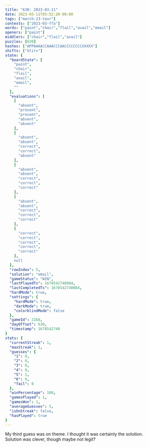 ```yaml
---
title: "630: 2023-03-11"
date: 2023-03-11T05:52:20-08:00
tags: ["march-23-tour"]
contests: ["2023-03-ffa"]
words: ["paint","chair","flail","avail","email"]
openers: ["paint"]
middlers: ["chair","flail","avail"]
puzzles: [630]
hashes: ["APPAAAACCAAACCCAACCCCCCCCXXXXX"]
shifts: ["ktirv"]
state: {
  "boardState": [
    "paint",
    "chair",
    "flail",
    "avail",
    "email",
    ""
  ],
  "evaluations": [
    [
      "absent",
      "present",
      "present",
      "absent",
      "absent"
    ],
    [
      "absent",
      "absent",
      "correct",
      "correct",
      "absent"
    ],
    [
      "absent",
      "absent",
      "correct",
      "correct",
      "correct"
    ],
    [
      "absent",
      "absent",
      "correct",
      "correct",
      "correct"
    ],
    [
      "correct",
      "correct",
      "correct",
      "correct",
      "correct"
    ],
    null
  ],
  "rowIndex": 5,
  "solution": "email",
  "gameStatus": "WIN",
  "lastPlayedTs": 1678542740084,
  "lastCompletedTs": 1678542740084,
  "hardMode": true,
  "settings": {
    "hardMode": true,
    "darkMode": true,
    "colorblindMode": false
  },
  "gameId": 2168,
  "dayOffset": 630,
  "timestamp": 1678542740
}
stats: {
  "currentStreak": 1,
  "maxStreak": 1,
  "guesses": {
    "1": 0,
    "2": 0,
    "3": 0,
    "4": 0,
    "5": 1,
    "6": 0,
    "fail": 0
  },
  "winPercentage": 100,
  "gamesPlayed": 1,
  "gamesWon": 1,
  "averageGuesses": 5,
  "isOnStreak": false,
  "hasPlayed": true
}
---
```

<!-- more -->
My third guess was on theme. I thought it was certainly the solution. Solution was clever, though maybe not legit?
